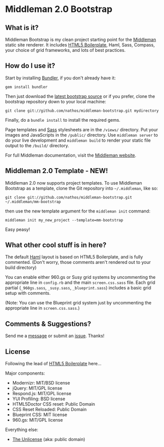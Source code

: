 # Middleman 2.0 Bootstrap


## What is it?

Middleman Bootstrap is my clean project starting point for the [Middleman](http://middlemanapp.com/) static site renderer. It includes [HTML5 Boilerplate](http://html5boilerplate.com/), Haml, Sass, Compass, your choice of grid frameworks, and lots of best practices.


## How do I use it?

Start by installing [Bundler](http://gembundler.com/), if you don't already have it:

```
gem install bundler
```

Then just download the [latest bootstrap source](https://github.com/nathos/middleman-bootstrap/archives/master) or if you prefer, clone the bootstrap repository down to your local machine:

```
git clone git://github.com/nathos/middleman-bootstrap.git mydirectory
```

Finally, do a ```bundle install``` to install the required gems.

Page templates and [Sass](http://sass-lang.com/) stylesheets are in the ```/views/``` directory. Put your images and JavaScripts in the ```/public/``` directory. Use ```middleman server``` to do your live development and ```middleman build``` to render your static file output to the ```/build/``` directory. 

For full Middleman documentation, visit the [Middleman website](http://middlemanapp.com/).


## Middleman 2.0 Template - NEW!

Middleman 2.0 now supports project templates. To use Middleman Bootstrap as a template, clone the Git repository into ```~/.middleman```, like so:

```git clone git://github.com/nathos/middleman-bootstrap.git ~/.middleman/mm-bootstrap```

then use the new template argument for the ```middleman init``` command:

```middleman init my_new_project --template=mm-bootstrap```

Easy peasy!


## What other cool stuff is in here?

The default [Haml](http://haml-lang.com/) layout is based on HTML5 Boilerplate, and is fully commented. (Don't worry, those comments aren't rendered out to your build directory)

You can enable either 960.gs or Susy grid systems by uncommenting the appropriate line in ```config.rb``` and the main ```screen.css.sass``` file. Each grid partial (```_960gs.sass```, ```_susy.sass```, ```_blueprint.sass```) includes a basic grid setup with comments.

(Note: You can use the Blueprint grid system just by uncommenting the appropriate line in ```screen.css.sass```.)


## Comments & Suggestions?

Send me a [message](https://github.com/nathos) or submit an [issue](https://github.com/nathos/middleman-bootstrap/issues). Thanks!


## License

Following the lead of [HTML5 Boilerplate](https://github.com/paulirish/html5-boilerplate) here...

Major components:

* Modernizr: MIT/BSD license
* jQuery: MIT/GPL license
* Respond.js: MIT/GPL license
* YUI Profiling: BSD license
* HTML5Doctor CSS reset: Public Domain
* CSS Reset Reloaded: Public Domain
* Blueprint CSS: MIT license
* 960.gs: MIT/GPL license

Everything else:

* [The Unlicense](http://unlicense.org/) (aka: public domain)